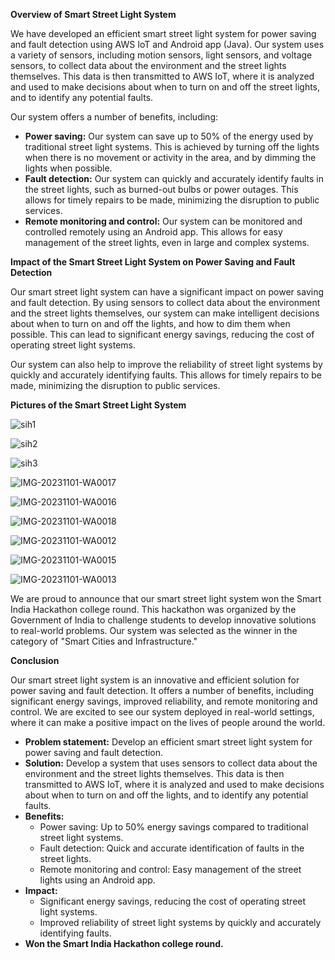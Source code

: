 

**Overview of Smart Street Light System**

We have developed an efficient smart street light system for power saving and fault detection using AWS IoT and Android app (Java). Our system uses a variety of sensors, including motion sensors, light sensors, and voltage sensors, to collect data about the environment and the street lights themselves. This data is then transmitted to AWS IoT, where it is analyzed and used to make decisions about when to turn on and off the street lights, and to identify any potential faults.

Our system offers a number of benefits, including:

* **Power saving:** Our system can save up to 50% of the energy used by traditional street light systems. This is achieved by turning off the lights when there is no movement or activity in the area, and by dimming the lights when possible.
* **Fault detection:** Our system can quickly and accurately identify faults in the street lights, such as burned-out bulbs or power outages. This allows for timely repairs to be made, minimizing the disruption to public services.
* **Remote monitoring and control:** Our system can be monitored and controlled remotely using an Android app. This allows for easy management of the street lights, even in large and complex systems.

**Impact of the Smart Street Light System on Power Saving and Fault Detection**

Our smart street light system can have a significant impact on power saving and fault detection. By using sensors to collect data about the environment and the street lights themselves, our system can make intelligent decisions about when to turn on and off the lights, and how to dim them when possible. This can lead to significant energy savings, reducing the cost of operating street light systems.

Our system can also help to improve the reliability of street light systems by quickly and accurately identifying faults. This allows for timely repairs to be made, minimizing the disruption to public services.

**Pictures of the Smart Street Light System**

![sih1](https://github.com/avionicharshit-byte/smartLighting/assets/78672319/52fe841a-acee-4254-bd47-76b85a126750)

![sih2](https://github.com/avionicharshit-byte/smartLighting/assets/78672319/9ca745be-38fb-4f03-a99a-1119530b7059)

![sih3](https://github.com/avionicharshit-byte/smartLighting/assets/78672319/2de6fc6a-18b7-4745-9a83-a04391f8d499)

![IMG-20231101-WA0017](https://github.com/avionicharshit-byte/smartLighting/assets/78672319/9297d1bc-20b4-4634-b5fa-1f26803173fc)

![IMG-20231101-WA0016](https://github.com/avionicharshit-byte/smartLighting/assets/78672319/71e1e934-473c-4fd7-8bd2-e000557957d3)

![IMG-20231101-WA0018](https://github.com/avionicharshit-byte/smartLighting/assets/78672319/5a9d9275-0849-4cec-8f67-99491b19e29b)

![IMG-20231101-WA0012](https://github.com/avionicharshit-byte/smartLighting/assets/78672319/e1e3dfe5-12f5-497d-9869-4db6e95e6c52)

![IMG-20231101-WA0015](https://github.com/avionicharshit-byte/smartLighting/assets/78672319/7f2c5557-fe25-4dd3-b1de-664497b2df9c)

![IMG-20231101-WA0013](https://github.com/avionicharshit-byte/smartLighting/assets/78672319/b1a05796-1560-473b-9a35-c073b66caa9f)



We are proud to announce that our smart street light system won the Smart India Hackathon college round. This hackathon was organized by the Government of India to challenge students to develop innovative solutions to real-world problems. Our system was selected as the winner in the category of "Smart Cities and Infrastructure."

**Conclusion**

Our smart street light system is an innovative and efficient solution for power saving and fault detection. It offers a number of benefits, including significant energy savings, improved reliability, and remote monitoring and control. We are excited to see our system deployed in real-world settings, where it can make a positive impact on the lives of people around the world.

* **Problem statement:** Develop an efficient smart street light system for power saving and fault detection.
* **Solution:** Develop a system that uses sensors to collect data about the environment and the street lights themselves. This data is then transmitted to AWS IoT, where it is analyzed and used to make decisions about when to turn on and off the lights, and to identify any potential faults.
* **Benefits:**
    * Power saving: Up to 50% energy savings compared to traditional street light systems.
    * Fault detection: Quick and accurate identification of faults in the street lights.
    * Remote monitoring and control: Easy management of the street lights using an Android app.
* **Impact:**
    * Significant energy savings, reducing the cost of operating street light systems.
    * Improved reliability of street light systems by quickly and accurately identifying faults.
* **Won the Smart India Hackathon college round.**

